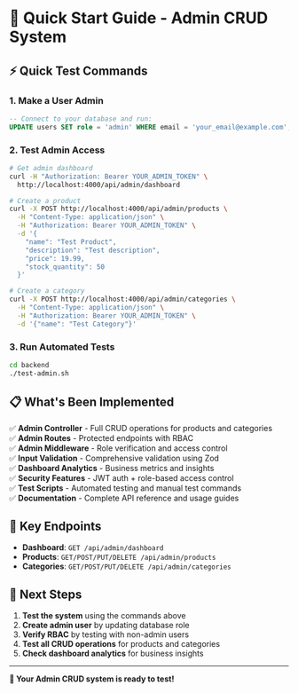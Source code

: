 # 🚀 Quick Start Guide - Admin CRUD System

## ⚡ Quick Test Commands

### 1. Make a User Admin
```sql
-- Connect to your database and run:
UPDATE users SET role = 'admin' WHERE email = 'your_email@example.com';
```

### 2. Test Admin Access
```bash
# Get admin dashboard
curl -H "Authorization: Bearer YOUR_ADMIN_TOKEN" \
  http://localhost:4000/api/admin/dashboard

# Create a product
curl -X POST http://localhost:4000/api/admin/products \
  -H "Content-Type: application/json" \
  -H "Authorization: Bearer YOUR_ADMIN_TOKEN" \
  -d '{
    "name": "Test Product",
    "description": "Test description",
    "price": 19.99,
    "stock_quantity": 50
  }'

# Create a category
curl -X POST http://localhost:4000/api/admin/categories \
  -H "Content-Type: application/json" \
  -H "Authorization: Bearer YOUR_ADMIN_TOKEN" \
  -d '{"name": "Test Category"}'
```

### 3. Run Automated Tests
```bash
cd backend
./test-admin.sh
```

## 📋 What's Been Implemented

✅ **Admin Controller** - Full CRUD operations for products and categories  
✅ **Admin Routes** - Protected endpoints with RBAC  
✅ **Admin Middleware** - Role verification and access control  
✅ **Input Validation** - Comprehensive validation using Zod  
✅ **Dashboard Analytics** - Business metrics and insights  
✅ **Security Features** - JWT auth + role-based access control  
✅ **Test Scripts** - Automated testing and manual test commands  
✅ **Documentation** - Complete API reference and usage guides  

## 🔗 Key Endpoints

- **Dashboard**: `GET /api/admin/dashboard`
- **Products**: `GET/POST/PUT/DELETE /api/admin/products`
- **Categories**: `GET/POST/PUT/DELETE /api/admin/categories`

## 🎯 Next Steps

1. **Test the system** using the commands above
2. **Create admin user** by updating database role
3. **Verify RBAC** by testing with non-admin users
4. **Test all CRUD operations** for products and categories
5. **Check dashboard analytics** for business insights

---

**🎉 Your Admin CRUD system is ready to test!**
